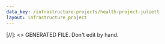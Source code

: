 ```yaml
---
data_key: /infrastructure-projects/health-project-juliett
layout: infrastructure_project
---
```

[//]: <> GENERATED FILE. Don't edit by hand.